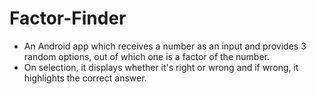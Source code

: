 # Factor-Finder
- An Android app which receives a number as an input and provides 3 random options, out of which one is a factor of the number. 
- On selection, it displays whether it's right or wrong and if wrong, it highlights the correct answer.
